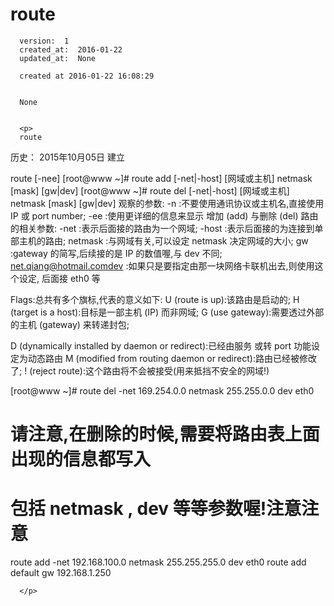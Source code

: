 
  # route

      version:  1
      created_at:  2016-01-22
      updated_at:  None

      created at 2016-01-22 16:08:29 


      None


      <p>
      route

历史：
2015年10月05日
建立




route [-nee] 
[root@www ~]# route add [-net|-host] [网域或主机] netmask [mask] 
[gw|dev] 
[root@www ~]# route del [-net|-host] [网域或主机] netmask [mask] 
[gw|dev] 
观察的参数: 
-n :不要使用通讯协议或主机名,直接使用 IP 或 port number; 
-ee :使用更详细的信息来显示 
增加 (add) 与删除 (del) 路由的相关参数: 
-net 
:表示后面接的路由为一个网域; 
-host 
:表示后面接的为连接到单部主机的路由; 
netmask :与网域有关,可以设定 netmask 决定网域的大小; 
gw 
:gateway 的简写,后续接的是 IP 的数值喔,与 dev 不同; 
net.qiang@hotmail.comdev 
:如果只是要指定由那一块网络卡联机出去,则使用这个设定, 
后面接 eth0 等 


Flags:总共有多个旗标,代表的意义如下: 
  U (route is up):该路由是启动的; 
  H (target is a host):目标是一部主机 (IP) 而非网域; 
 G (use gateway):需要透过外部的主机 (gateway) 来转递封包; 

 

D (dynamically installed by daemon or redirect):已经由服务 
或转 port 功能设定为动态路由 
M (modified from routing daemon or redirect):路由已经被修改 
了; 
! (reject route):这个路由将不会被接受(用来抵挡不安全的网域!) 


[root@www ~]# route del -net 169.254.0.0 netmask 255.255.0.0 dev eth0 
# 请注意,在删除的时候,需要将路由表上面出现的信息都写入 
# 包括 netmask , dev 等等参数喔!注意注意 

route add -net 192.168.100.0  netmask 255.255.255.0 dev eth0 
route add default gw 192.168.1.250 

      </p>

  